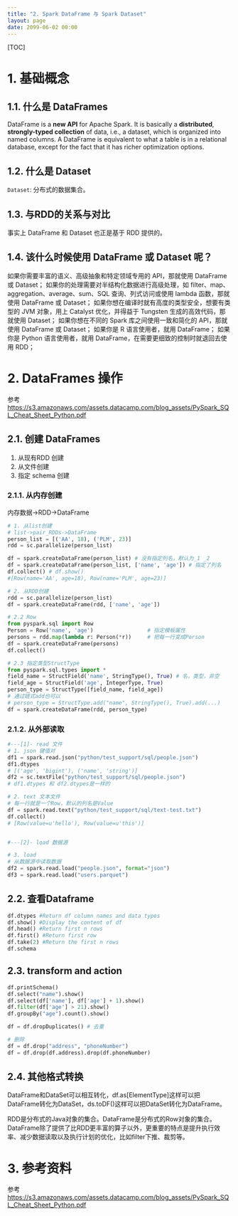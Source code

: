 ```yaml
---
title: "2. Spark DataFrame 与 Spark Dataset"
layout: page
date: 2099-06-02 00:00
---
```

[TOC]

# 1. 基础概念
## 1.1. 什么是 DataFrames

DataFrame is a **new API** for Apache Spark. It is basically a **distributed**, **strongly-typed collection** of data, i.e., a dataset, which is organized into named columns. A DataFrame is equivalent to what a table is in a relational database, except for the fact that it has richer optimization options.
## 1.2. 什么是  Dataset
`Dataset`: 分布式的数据集合。
## 1.3. 与RDD的关系与对比

事实上 DataFrame 和 Dataset 也正是基于 RDD 提供的。




## 1.4. 该什么时候使用 DataFrame 或 Dataset 呢？
如果你需要丰富的语义、高级抽象和特定领域专用的 API，那就使用 DataFrame 或 Dataset；
如果你的处理需要对半结构化数据进行高级处理，如 filter、map、aggregation、average、sum、SQL 查询、列式访问或使用 lambda 函数，那就使用 DataFrame 或 Dataset；
如果你想在编译时就有高度的类型安全，想要有类型的 JVM 对象，用上 Catalyst 优化，并得益于 Tungsten 生成的高效代码，那就使用 Dataset；
如果你想在不同的 Spark 库之间使用一致和简化的 API，那就使用 DataFrame 或 Dataset；
如果你是 R 语言使用者，就用 DataFrame；
如果你是 Python 语言使用者，就用 DataFrame，在需要更细致的控制时就退回去使用 RDD；


# 2. DataFrames 操作
参考 https://s3.amazonaws.com/assets.datacamp.com/blog_assets/PySpark_SQL_Cheat_Sheet_Python.pdf
## 2.1. 创建 DataFrames

1. 从现有RDD 创建
2. 从文件创建
3. 指定 schema 创建



### 2.1.1. 从内存创建

内存数据->RDD->DataFrame
```python
# 1. 从list创建
# list->pair_RDDs->DataFrame
person_list = [('AA', 18), ('PLM', 23)]
rdd = sc.parallelize(person_list)	

df = spark.createDataFrame(person_list) # 没有指定列名，默认为_1 _2
df = spark.createDataFrame(person_list, ['name', 'age']) # 指定了列名
df.collect() # df.show()
#[Row(name='AA', age=18), Row(name='PLM', age=23)]

# 2. 从RDD创建
rdd = sc.parallelize(person_list)
df = spark.createDataFrame(rdd, ['name', 'age'])

# 2.2 Row
from pyspark.sql import Row
Person = Row('name', 'age')					# 指定模板属性
persons = rdd.map(lambda r: Person(*r))		# 把每一行变成Person
df = spark.createDataFrame(persons)
df.collect()

# 2.3 指定类型StructType
from pyspark.sql.types import *
field_name = StructField('name', StringType(), True) # 名，类型，非空
field_age = StructField('age', IntegerType, True)
person_type = StructType([field_name, field_age])
# 通过链式add也可以
# person_type = StructType.add("name", StringType(), True).add(...)
df = spark.createDataFrame(rdd, person_type)

```

### 2.1.2. 从外部读取

```python
#---[1]- read 文件
# 1. json 键值对
df1 = spark.read.json("python/test_support/sql/people.json")
df1.dtypes
# [('age', 'bigint'), ('name', 'string')]
df2 = sc.textFile("python/test_support/sql/people.json")
# df1.dtypes 和 df2.dtypes是一样的

# 2. text 文本文件 
# 每一行就是一个Row，默认的列名是Value
df = spark.read.text("python/test_support/sql/text-test.txt")
df.collect()
# [Row(value=u'hello'), Row(value=u'this')]


#---[2]- load 数据源

# 3. load
# 从数据源中读取数据
df2 = spark.read.load("people.json", format="json")
df3 = spark.read.load("users.parquet")
```

## 2.2. 查看Dataframe
```python
df.dtypes #Return df column names and data types
df.show() #Display the content of df
df.head() #Return first n rows
df.first() #Return first row
df.take(2) #Return the first n rows 
df.schema 
```


## 2.3. transform and action

```python
df.printSchema()
df.select("name").show()
df.select(df['name'], df['age'] + 1).show()
df.filter(df['age'] > 21).show()
df.groupBy("age").count().show()

df = df.dropDuplicates() # 去重 

# 删除
df = df.drop("address", "phoneNumber")
df = df.drop(df.address).drop(df.phoneNumber)
```



## 2.4. 其他格式转换


DataFrame和DataSet可以相互转化，df.as[ElementType]这样可以把DataFrame转化为DataSet，ds.toDF()这样可以把DataSet转化为DataFrame。

RDD是分布式的Java对象的集合。DataFrame是分布式的Row对象的集合。DataFrame除了提供了比RDD更丰富的算子以外，更重要的特点是提升执行效率、减少数据读取以及执行计划的优化，比如filter下推、裁剪等。




# 3. 参考资料 

参考 https://s3.amazonaws.com/assets.datacamp.com/blog_assets/PySpark_SQL_Cheat_Sheet_Python.pdf